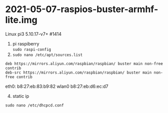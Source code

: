 # 2021-05-07-raspios-buster-armhf-lite.img
Linux pi3 5.10.17-v7+ #1414  

1. pi raspiberry  
   `sudo raspi-config`
2. `sudo nano /etc/apt/sources.list`

```
deb https://mirrors.aliyun.com/raspbian/raspbian/ buster main non-free contrib
deb-src https://mirrors.aliyun.com/raspbian/raspbian/ buster main non-free contrib

```

eth0: b8:27:eb:83:b9:82
wlan0 b8:27:eb:d6:ec:d7

4. static ip

```
sudo nano /etc/dhcpcd.conf

```